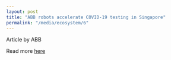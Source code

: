 ```yaml
---
layout: post
title: "ABB robots accelerate COVID-19 testing in Singapore"
permalink: "/media/ecosystem/6"
---
```

Article by ABB

Read more [here](https://new.abb.com/news/detail/68679/abb-robots-accelerate-covid-19-testing-in-singapore)